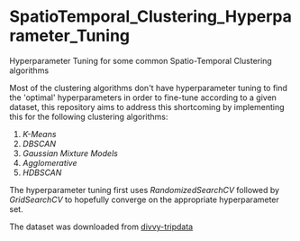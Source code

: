 # SpatioTemporal_Clustering_Hyperparameter_Tuning
Hyperparameter Tuning for some common Spatio-Temporal Clustering algorithms

Most of the clustering algorithms don't have hyperparameter tuning to find the 'optimal' hyperparameters in order to fine-tune according to a given dataset, this repository aims to address this shortcoming by implementing this for the following clustering algorithms:

1. _K-Means_
1. _DBSCAN_
1. _Gaussian Mixture Models_
1. _Agglomerative_
1. _HDBSCAN_


The hyperparameter tuning first uses _RandomizedSearchCV_ followed by _GridSearchCV_ to hopefully converge on the appropriate hyperparameter set.


The dataset was downloaded from [divvy-tripdata](https://divvy-tripdata.s3.amazonaws.com/202004-divvy-tripdata.zip)
